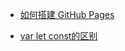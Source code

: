 
* [如何搭建 GitHub Pages](https://ganjuemele.github.io/mele-blog/content/github2.html) <br>

* [var let const的区别](https://ganjuemele.github.io/mele-blog/content/var-let-const.html) <br>
